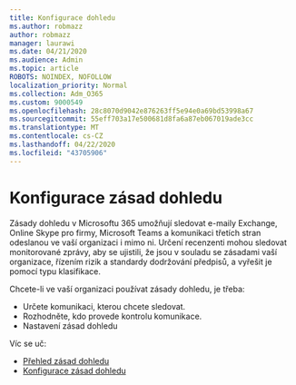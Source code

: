 ```yaml
---
title: Konfigurace dohledu
ms.author: robmazz
author: robmazz
manager: laurawi
ms.date: 04/21/2020
ms.audience: Admin
ms.topic: article
ROBOTS: NOINDEX, NOFOLLOW
localization_priority: Normal
ms.collection: Adm_O365
ms.custom: 9000549
ms.openlocfilehash: 28c8070d9042e876263ff5e94e0a69bd53998a67
ms.sourcegitcommit: 55eff703a17e500681d8fa6a87eb067019ade3cc
ms.translationtype: MT
ms.contentlocale: cs-CZ
ms.lasthandoff: 04/22/2020
ms.locfileid: "43705906"
---
```

# <a name="configure-supervision-policies"></a>Konfigurace zásad dohledu

Zásady dohledu v Microsoftu 365 umožňují sledovat e-maily Exchange, Online Skype pro firmy, Microsoft Teams a komunikaci třetích stran odeslanou ve vaší organizaci i mimo ni. Určení recenzenti mohou sledovat monitorované zprávy, aby se ujistili, že jsou v souladu se zásadami vaší organizace, řízením rizik a standardy dodržování předpisů, a vyřešit je pomocí typu klasifikace.

Chcete-li ve vaší organizaci používat zásady dohledu, je třeba:

- Určete komunikaci, kterou chcete sledovat.
- Rozhodněte, kdo provede kontrolu komunikace.
- Nastavení zásad dohledu

Víc se uč:

- [Přehled zásad dohledu](https://docs.microsoft.com/office365/securitycompliance/supervision-policies)
- [Konfigurace zásad dohledu](https://docs.microsoft.com/office365/securitycompliance/configure-supervision-policies)
